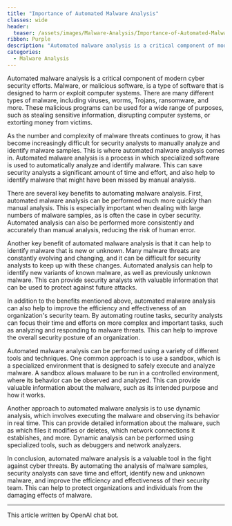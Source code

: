 ```yaml
---
title: "Importance of Automated Malware Analysis"
classes: wide
header:
  teaser: /assets/images/Malware-Analysis/Importance-of-Automated-Malware-Analysis/logo.jpg
ribbon: Purple
description: "Automated malware analysis is a critical component of modern cyber security efforts. Malware, or malicious software, is a type ..."
categories:
  - Malware Analysis
---
```


Automated malware analysis is a critical component of modern cyber security efforts. Malware, or malicious software, is a type of software that is designed to harm or exploit computer systems. There are many different types of malware, including viruses, worms, Trojans, ransomware, and more. These malicious programs can be used for a wide range of purposes, such as stealing sensitive information, disrupting computer systems, or extorting money from victims.

As the number and complexity of malware threats continues to grow, it has become increasingly difficult for security analysts to manually analyze and identify malware samples. This is where automated malware analysis comes in. Automated malware analysis is a process in which specialized software is used to automatically analyze and identify malware. This can save security analysts a significant amount of time and effort, and also help to identify malware that might have been missed by manual analysis.

There are several key benefits to automating malware analysis. First, automated malware analysis can be performed much more quickly than manual analysis. This is especially important when dealing with large numbers of malware samples, as is often the case in cyber security. Automated analysis can also be performed more consistently and accurately than manual analysis, reducing the risk of human error.

Another key benefit of automated malware analysis is that it can help to identify malware that is new or unknown. Many malware threats are constantly evolving and changing, and it can be difficult for security analysts to keep up with these changes. Automated analysis can help to identify new variants of known malware, as well as previously unknown malware. This can provide security analysts with valuable information that can be used to protect against future attacks.

In addition to the benefits mentioned above, automated malware analysis can also help to improve the efficiency and effectiveness of an organization's security team. By automating routine tasks, security analysts can focus their time and efforts on more complex and important tasks, such as analyzing and responding to malware threats. This can help to improve the overall security posture of an organization.

Automated malware analysis can be performed using a variety of different tools and techniques. One common approach is to use a sandbox, which is a specialized environment that is designed to safely execute and analyze malware. A sandbox allows malware to be run in a controlled environment, where its behavior can be observed and analyzed. This can provide valuable information about the malware, such as its intended purpose and how it works.

Another approach to automated malware analysis is to use dynamic analysis, which involves executing the malware and observing its behavior in real time. This can provide detailed information about the malware, such as which files it modifies or deletes, which network connections it establishes, and more. Dynamic analysis can be performed using specialized tools, such as debuggers and network analyzers.

In conclusion, automated malware analysis is a valuable tool in the fight against cyber threats. By automating the analysis of malware samples, security analysts can save time and effort, identify new and unknown malware, and improve the efficiency and effectiveness of their security team. This can help to protect organizations and individuals from the damaging effects of malware.

---
This article written by OpenAI chat bot.